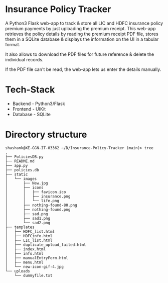 # Insurance Policy Tracker

A Python3 Flask web-app to track & store all LIC and HDFC insurance policy premium payments by just uploading the premium receipt. This web-app retrieves the policy details by reading the
premium receipt PDF file, stores them in a SQLite database & displays the information on the UI in a tabular format.

It also allows to download the PDF files for future reference & delete the individual records.

If the PDF file can't be read, the web-app lets us enter the details manually.

# Tech-Stack

* Backend - Python3/Flask
* Frontend - UIKit
* Database - SQLite

# Directory structure

```
shashank@XE-GGN-IT-03362 ~/D/Insurance-Policy-Tracker (main)> tree
.
├── PoliciesDB.py
├── README.md
├── app.py
├── policies.db
├── static
│   └── images
│       ├── New.jpg
│       ├── icons
│       │   ├── favicon.ico
│       │   ├── insurance.png
│       │   └── life.png
│       ├── nothing-found-80.png
│       ├── nothing-found.png
│       ├── sad.png
│       ├── sad1.png
│       └── sad2.png
├── templates
│   ├── HDFC_list.html
│   ├── HDFCinfo.html
│   ├── LIC_list.html
│   ├── duplicate_upload_failed.html
│   ├── index.html
│   ├── info.html
│   ├── manualEntryForm.html
│   ├── menu.html
│   └── new-icon-gif-4.jpg
└── uploads
    └── dummyfile.txt
```